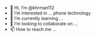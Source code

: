 - 👋 Hi, I’m @khrman112
- 👀 I’m interested in ... phone technology
- 🌱 I’m currently learning ...
- 💞️ I’m looking to collaborate on ...
- 📫 How to reach me ...

<!---
khrman112/khrman112 is a ✨ special ✨ repository because its `README.md` (this file) appears on your GitHub profile.
You can click the Preview link to take a look at your changes.
--->
